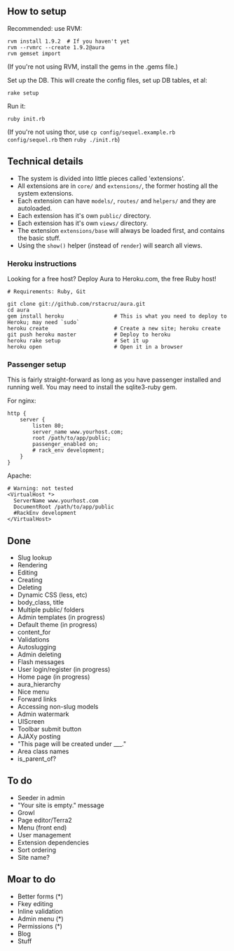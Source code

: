 ## How to setup

Recommended: use RVM:

    rvm install 1.9.2  # If you haven't yet
    rvm --rvmrc --create 1.9.2@aura
    rvm gemset import

(If you're not using RVM, install the gems in the .gems file.)

Set up the DB. This will create the config files, set up DB tables, et al:

    rake setup

Run it:

    ruby init.rb

(If you're not using thor, use `cp config/sequel.example.rb config/sequel.rb` then `ruby ./init.rb`)

## Technical details

 - The system is divided into little pieces called 'extensions'.
 - All extensions are in `core/` and `extensions/`, the former hosting
   all the system extensions.
 - Each extension can have `models/`, `routes/` and `helpers/` and
   they are autoloaded.
 - Each extension has it's own `public/` directory.
 - Each extension has it's own `views/` directory.
 - The extension `extensions/base` will always be loaded first, and
   contains the basic stuff.
 - Using the `show()` helper (instead of `render`) will search all views.

### Heroku instructions

Looking for a free host? Deploy Aura to Heroku.com, the free Ruby host!

    # Requirements: Ruby, Git

    git clone git://github.com/rstacruz/aura.git
    cd aura
    gem install heroku                # This is what you need to deploy to Heroku; may need `sudo`
    heroku create                     # Create a new site; heroku create
    git push heroku master            # Deploy to heroku
    heroku rake setup                 # Set it up
    heroku open                       # Open it in a browser

### Passenger setup

This is fairly straight-forward as long as you have passenger installed and running well.
You may need to install the sqlite3-ruby gem.

For nginx:

    http {
        server {
            listen 80;
            server_name www.yourhost.com;
            root /path/to/app/public;
            passenger_enabled on;
            # rack_env development;
        }
    }

Apache:

    # Warning: not tested
    <VirtualHost *>
      ServerName www.yourhost.com
      DocumentRoot /path/to/app/public
      #RackEnv development
    </VirtualHost>

## Done

- Slug lookup
- Rendering
- Editing
- Creating
- Deleting
- Dynamic CSS (less, etc)
- body_class, title
- Multiple public/ folders
- Admin templates (in progress)
- Default theme (in progress)
- content_for
- Validations
- Autoslugging
- Admin deleting
- Flash messages
- User login/register (in progress)
- Home page (in progress)
- aura_hierarchy
- Nice menu
- Forward links
- Accessing non-slug models
- Admin watermark
- UIScreen
- Toolbar submit button
- AJAXy posting
- "This page will be created under ___."
- Area class names
- is_parent_of?

## To do

- Seeder in admin
- "Your site is empty." message
- Growl
- Page editor/Terra2
- Menu (front end)
- User management
- Extension dependencies
- Sort ordering
- Site name?

## Moar to do

- Better forms (*)
- Fkey editing
- Inline validation
- Admin menu (*)
- Permissions (*)
- Blog
- Stuff
